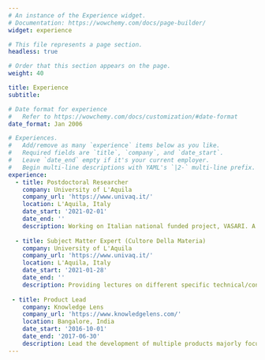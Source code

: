 ```yaml
---
# An instance of the Experience widget.
# Documentation: https://wowchemy.com/docs/page-builder/
widget: experience

# This file represents a page section.
headless: true

# Order that this section appears on the page.
weight: 40

title: Experience
subtitle:

# Date format for experience
#   Refer to https://wowchemy.com/docs/customization/#date-format
date_format: Jan 2006

# Experiences.
#   Add/remove as many `experience` items below as you like.
#   Required fields are `title`, `company`, and `date_start`.
#   Leave `date_end` empty if it's your current employer.
#   Begin multi-line descriptions with YAML's `|2-` multi-line prefix.
experience:
  - title: Postdoctoral Researcher
    company: University of L'Aquila
    company_url: 'https://www.univaq.it/'
    location: L'Aquila, Italy
    date_start: '2021-02-01'
    date_end: ''
    description: Working on Italian national funded project, VASARI. A project focussing on improving the overall visitor experience of the different musuems in  Italy
        
  - title: Subject Matter Expert (Cultore Della Materia)
    company: University of L'Aquila
    company_url: 'https://www.univaq.it/'
    location: L'Aquila, Italy
    date_start: '2021-01-28'
    date_end: ''
    description: Providing lectures on different specific technical/conceptual topics related to software architecture to Master's degreee students. This includes topics such as Event-driven architectures, Apache Kafka, etc.
    
 - title: Product Lead
    company: Knowledge Lens
    company_url: 'https://www.knowledgelens.com/'
    location: Bangalore, India
    date_start: '2016-10-01'
    date_end: '2017-06-30'
    description: Lead the development of multiple products majorly focuing on Industry 4.0 and big data technologies like Hadoop, Spark, Hive, MapR etc. Further, also took up the responsibility of a data scientitst for developing various forecasting, prediction and anomaly detection algorithms.
---
```

